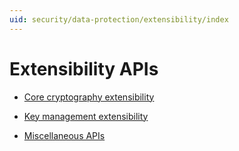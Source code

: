 ```yaml
---
uid: security/data-protection/extensibility/index
---
```

  # Extensibility APIs

* [Core cryptography extensibility](core-crypto.md)

* [Key management extensibility](key-management.md)

* [Miscellaneous APIs](misc-apis.md)
